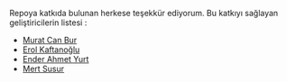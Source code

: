 Repoya katkıda bulunan herkese teşekkür ediyorum. Bu katkıyı sağlayan geliştiricilerin listesi :



* [Murat Can Bur](https://github.com/muratcanbur)
* [Erol Kaftanoğlu](https://github.com/erolkaftanoglu)
* [Ender Ahmet Yurt](https://github.com/enderahmetyurt)
* [Mert Susur](https://github.com/msusur)
